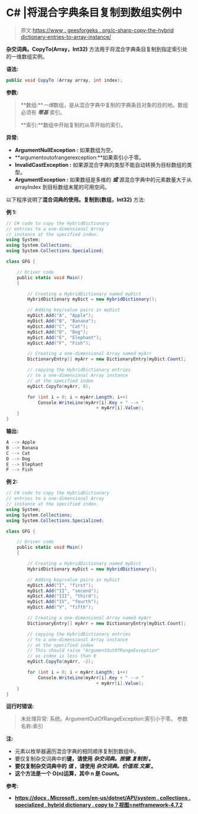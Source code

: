 # C# |将混合字典条目复制到数组实例中

> 原文:[https://www . geesforgeks . org/c-sharp-copy-the-hybrid dictionary-entries-to-array-instance/](https://www.geeksforgeeks.org/c-sharp-copying-the-hybriddictionary-entries-to-an-array-instance/)

**杂交词典。CopyTo(Array，Int32)** 方法用于将混合字典条目复制到指定索引处的一维数组实例。

**语法:**

```cs
public void CopyTo (Array array, int index);

```

**参数:**

> **数组:***一维*数组，是从混合字典中复制的字典条目对象的目的地。数组必须有 ***零基*** 索引。
> 
> **索引:**数组中开始复制的从零开始的索引。

**异常:**

*   **ArgumentNullException :** 如果数组为空。
*   **argumentoutofrangerexception:**如果索引小于零。
*   **InvalidCastException :** 如果源混合字典的类型不能自动转换为目标数组的类型。
*   **ArgumentException :** 如果数组是多维的 ***或*** 源混合字典中的元素数量大于从 arrayIndex 到目标数组末尾的可用空间。

以下程序说明了**混合词典的使用。复制到(数组，Int32)** 方法:

**例 1:**

```cs
// C# code to copy the HybridDictionary
// entries to a one-dimensional Array
// instance at the specified index.
using System;
using System.Collections;
using System.Collections.Specialized;

class GFG {

    // Driver code
    public static void Main()
    {

        // Creating a HybridDictionary named myDict
        HybridDictionary myDict = new HybridDictionary();

        // Adding key/value pairs in myDict
        myDict.Add("A", "Apple");
        myDict.Add("B", "Banana");
        myDict.Add("C", "Cat");
        myDict.Add("D", "Dog");
        myDict.Add("E", "Elephant");
        myDict.Add("F", "Fish");

        // Creating a one-dimensional Array named myArr
        DictionaryEntry[] myArr = new DictionaryEntry[myDict.Count];

        // copying the HybridDictionary entries
        // to a one-dimensional Array instance
        // at the specified index
        myDict.CopyTo(myArr, 0);

        for (int i = 0; i < myArr.Length; i++)
            Console.WriteLine(myArr[i].Key + " --> " 
                                  + myArr[i].Value);
    }
}
```

**输出:**

```cs
A --> Apple
B --> Banana
C --> Cat
D --> Dog
E --> Elephant
F --> Fish

```

**例 2:**

```cs
// C# code to copy the HybridDictionary
// entries to a one-dimensional Array
// instance at the specified index.
using System;
using System.Collections;
using System.Collections.Specialized;

class GFG {

    // Driver code
    public static void Main()
    {

        // Creating a HybridDictionary named myDict
        HybridDictionary myDict = new HybridDictionary();

        // Adding key/value pairs in myDict
        myDict.Add("I", "first");
        myDict.Add("II", "second");
        myDict.Add("III", "third");
        myDict.Add("IV", "fourth");
        myDict.Add("V", "fifth");

        // Creating a one-dimensional Array named myArr
        DictionaryEntry[] myArr = new DictionaryEntry[myDict.Count];

        // copying the HybridDictionary entries
        // to a one-dimensional Array instance
        // at the specified index
        // This should raise "ArgumentOutOfRangeException"
        // as index is less than 0
        myDict.CopyTo(myArr, -2);

        for (int i = 0; i < myArr.Length; i++)
            Console.WriteLine(myArr[i].Key + " --> " 
                                  + myArr[i].Value);
    }
}
```

**运行时错误:**

> 未处理异常:
> 系统。ArgumentOutOfRangeException:索引小于零。
> 参数名称:索引

**注:**

*   元素以枚举器遍历混合字典的相同顺序复制到数组中。
*   要仅复制杂交词典中的**键，请使用 ***杂交词典。按键.复制到*** 。**
*   **要仅复制杂交词典中的 ***值*** ，请使用 ***杂交词典。价值观.文案*** 。**
*   **这个方法是一个 O(n)运算，其中 n 是 Count。**

****参考:****

*   **[https://docs . Microsoft . com/en-us/dotnet/API/system . collections . specialized . hybrid dictionary . copy to？视图=netframework-4.7.2](https://docs.microsoft.com/en-us/dotnet/api/system.collections.specialized.hybriddictionary.copyto?view=netframework-4.7.2)**